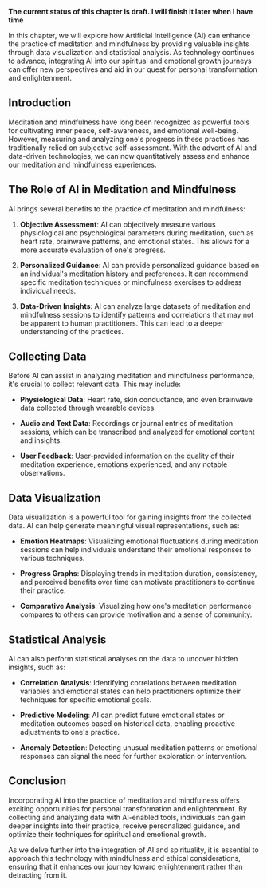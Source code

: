 **The current status of this chapter is draft. I will finish it later when I have time**

In this chapter, we will explore how Artificial Intelligence (AI) can enhance the practice of meditation and mindfulness by providing valuable insights through data visualization and statistical analysis. As technology continues to advance, integrating AI into our spiritual and emotional growth journeys can offer new perspectives and aid in our quest for personal transformation and enlightenment.

Introduction
------------

Meditation and mindfulness have long been recognized as powerful tools for cultivating inner peace, self-awareness, and emotional well-being. However, measuring and analyzing one's progress in these practices has traditionally relied on subjective self-assessment. With the advent of AI and data-driven technologies, we can now quantitatively assess and enhance our meditation and mindfulness experiences.

The Role of AI in Meditation and Mindfulness
--------------------------------------------

AI brings several benefits to the practice of meditation and mindfulness:

1. **Objective Assessment**: AI can objectively measure various physiological and psychological parameters during meditation, such as heart rate, brainwave patterns, and emotional states. This allows for a more accurate evaluation of one's progress.

2. **Personalized Guidance**: AI can provide personalized guidance based on an individual's meditation history and preferences. It can recommend specific meditation techniques or mindfulness exercises to address individual needs.

3. **Data-Driven Insights**: AI can analyze large datasets of meditation and mindfulness sessions to identify patterns and correlations that may not be apparent to human practitioners. This can lead to a deeper understanding of the practices.

Collecting Data
---------------

Before AI can assist in analyzing meditation and mindfulness performance, it's crucial to collect relevant data. This may include:

* **Physiological Data**: Heart rate, skin conductance, and even brainwave data collected through wearable devices.

* **Audio and Text Data**: Recordings or journal entries of meditation sessions, which can be transcribed and analyzed for emotional content and insights.

* **User Feedback**: User-provided information on the quality of their meditation experience, emotions experienced, and any notable observations.

Data Visualization
------------------

Data visualization is a powerful tool for gaining insights from the collected data. AI can help generate meaningful visual representations, such as:

* **Emotion Heatmaps**: Visualizing emotional fluctuations during meditation sessions can help individuals understand their emotional responses to various techniques.

* **Progress Graphs**: Displaying trends in meditation duration, consistency, and perceived benefits over time can motivate practitioners to continue their practice.

* **Comparative Analysis**: Visualizing how one's meditation performance compares to others can provide motivation and a sense of community.

Statistical Analysis
--------------------

AI can also perform statistical analyses on the data to uncover hidden insights, such as:

* **Correlation Analysis**: Identifying correlations between meditation variables and emotional states can help practitioners optimize their techniques for specific emotional goals.

* **Predictive Modeling**: AI can predict future emotional states or meditation outcomes based on historical data, enabling proactive adjustments to one's practice.

* **Anomaly Detection**: Detecting unusual meditation patterns or emotional responses can signal the need for further exploration or intervention.

Conclusion
----------

Incorporating AI into the practice of meditation and mindfulness offers exciting opportunities for personal transformation and enlightenment. By collecting and analyzing data with AI-enabled tools, individuals can gain deeper insights into their practice, receive personalized guidance, and optimize their techniques for spiritual and emotional growth.

As we delve further into the integration of AI and spirituality, it is essential to approach this technology with mindfulness and ethical considerations, ensuring that it enhances our journey toward enlightenment rather than detracting from it.
